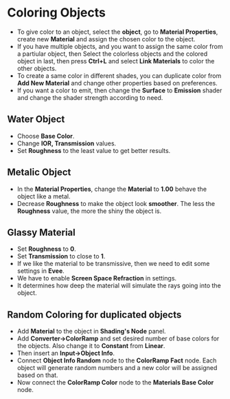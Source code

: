 # Coloring Objects

* To give color to an object, select the **object**, go to **Material Properties**, create new **Material** and assign the chosen color to the object.
* If you have multiple objects, and you want to assign the same color from a partiular object, then Select the colorless objects and the colored object in last, then press **Ctrl+L** and select **Link Materials** to color the other objects.
* To create a same color in different shades, you can duplicate color from **Add New Material** and change other properties based on preferences.
* If you want a color to emit, then change the **Surface** to **Emission** shader and change the shader strength according to need.    


## Water Object
* Choose **Base Color**.
* Change **IOR, Transmission** values.
* Set **Roughness** to the least value to get better results.


## Metalic Object
* In the **Material Properties**, change the **Material** to **1.00** behave the object like a metal.
* Decrease **Roughness** to make the object look **smoother**. The less the **Roughness** value, the more the shiny the object is.


## Glassy Material
* Set **Roughness** to **0**.
* Set **Transmission** to close to **1**.
* If we like the material to be transmissive, then we need to edit some settings in **Evee**.
* We have to enable **Screen Space Refraction** in settings.
* It determines how deep the material will simulate the rays going into the object.


## Random Coloring for duplicated objects
* Add **Material** to the object in **Shading's Node** panel.
* Add **Converter->ColorRamp** and set desired number of base colors for the objects. Also change it to **Constant** from **Linear**.
* Then insert an **Input->Object Info**.
* Connect **Object Info Random** node to the **ColorRamp Fact** node. Each object will generate random numbers and a new color will be assigned based on that. 
* Now connect the **ColorRamp Color** node to the **Materials Base Color** node. 